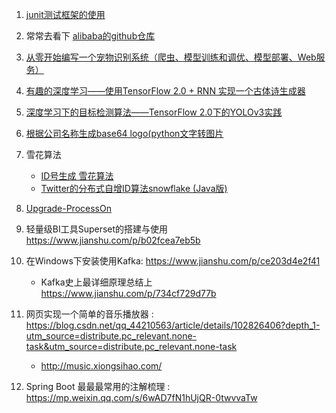 1. [junit测试框架的使用](https://www.cnblogs.com/hustfly/p/3405486.html)

1. 常常去看下 [alibaba的github仓库](https://github.com/alibaba)
1. [从零开始编写一个宠物识别系统（爬虫、模型训练和调优、模型部署、Web服务）](https://www.aaronjny.com/articles/2019/12/17/1576592367309.html#b3_solo_h1_0)
2. [有趣的深度学习——使用TensorFlow 2.0 + RNN 实现一个古体诗生成器](https://www.aaronjny.com/articles/2020/01/02/1577944439534.html)
3. [深度学习下的目标检测算法——TensorFlow 2.0下的YOLOv3实践](https://www.aaronjny.com/articles/2019/12/22/1576989909962.html)
4. [根据公司名称生成base64 logo(python文字转图片](https://www.aaronjny.com/articles/2019/11/06/1573018075959.html)
5. 雪花算法
    - [ID号生成 雪花算法](https://www.jianshu.com/p/d3881a6a895e)
    - [Twitter的分布式自增ID算法snowflake (Java版)](https://www.cnblogs.com/relucent/p/4955340.html)
6. [Upgrade-ProcessOn](https://github.com/RunAtWorld/Upgrade-ProcessOn)
7. 轻量级BI工具Superset的搭建与使用 https://www.jianshu.com/p/b02fcea7eb5b
8. 在Windows下安装使用Kafka: https://www.jianshu.com/p/ce203d4e2f41
    - Kafka史上最详细原理总结上 https://www.jianshu.com/p/734cf729d77b
9. 网页实现一个简单的音乐播放器 : https://blog.csdn.net/qq_44210563/article/details/102826406?depth_1-utm_source=distribute.pc_relevant.none-task&utm_source=distribute.pc_relevant.none-task
    - http://music.xiongsihao.com/
10. Spring Boot 最最最常用的注解梳理 : https://mp.weixin.qq.com/s/6wAD7fN1hUjQR-0twvvaTw